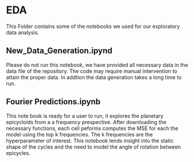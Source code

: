# EDA
This Folder contains some of the notebooks we used for our exploratory data analysis. 

## New_Data_Generation.ipynd
Please do not run this notebook, we have provided all necessary data in the data file of the repository.  The code may require manual intervention to attain the proper data.
In addtion the data generation takes a long time to run.

## Fourier Predictions.ipynb
This note book is ready for a user to run, it explores the planetary epicycloids from a a frequency prespective. After downloading the necessary functions, each cell peforms computes the MSE for each the model using the top k frequencies. The k frequencies are the hyperparameter of interest.
This notebook lends insight into the static shape of the cycles and the need to model the angle of rotation between epicycles.
